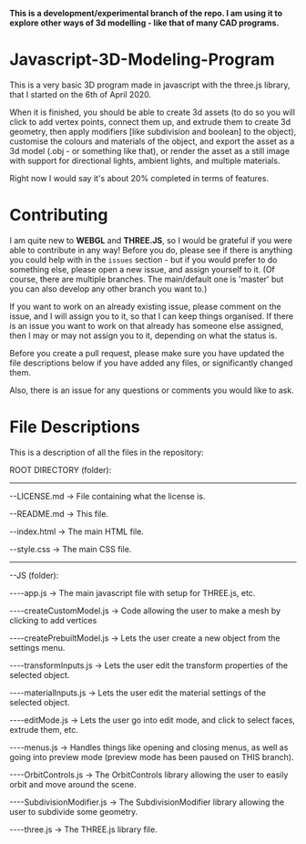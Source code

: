 **This is a development/experimental branch of the repo. I am using it to explore other ways of 3d modelling - like that of many CAD programs.**

# Javascript-3D-Modeling-Program
This is a very basic 3D program made in javascript with the three.js library, that I started on the 6th of April 2020.

When it is finished, you should be able to create 3d assets (to do so you will click to add vertex points, connect them up, and extrude them to create 3d geometry, then apply modifiers [like subdivision and boolean] to the object), customise the colours and materials of the object, and export the asset as a 3d model (.obj - or something like that), or render the asset as a still image with support for directional lights, ambient lights, and multiple materials.

Right now I would say it's about 20% completed in terms of features.

# Contributing
I am quite new to **WEBGL** and  **THREE.JS**, so I would be grateful if you were able to contribute in any way! Before you do, please see if there is anything you could help with in the `issues` section - but if you would prefer to do something else, please open a new issue, and assign yourself to it. (Of course, there are multiple branches. The main/default one is 'master' but you can also develop any other branch you want to.)

If you want to work on an already existing issue, please comment on the issue, and I will assign you to it, so that I can keep things organised.
If there is an issue you want to work on that already has someone else assigned, then I may or may not assign you to it, depending on what the status is.

Before you create a pull request, please make sure you have updated the file descriptions below if you have added any files, or significantly changed them.

Also, there is an issue for any questions or comments you would like to ask.

# File Descriptions
This is a description of all the files in the repository:

ROOT DIRECTORY (folder):

--- --- --- --- --- ---

--LICENSE.md -> File containing what the license is.

--README.md -> This file.

--index.html -> The main HTML file.

--style.css -> The main CSS file.

--- --- --- --- --- ---
 
--JS (folder):

----app.js -> The main javascript file with setup for THREE.js, etc.

----createCustomModel.js -> Code allowing the user to make a mesh by clicking to add vertices

----createPrebuiltModel.js -> Lets the user create a new object from the settings menu.

----transformInputs.js -> Lets the user edit the transform properties of the selected object.

----materialInputs.js -> Lets the user edit the material settings of the selected object.

----editMode.js -> Lets the user go into edit mode, and click to select faces, extrude them, etc.

----menus.js -> Handles things like opening and closing menus, as well as going into preview mode (preview mode has been paused on THIS branch).

----OrbitControls.js -> The OrbitControls library allowing the user to easily orbit and move around the scene.

----SubdivisionModifier.js -> The SubdivisionModifier library allowing the user to subdivide some geometry.

----three.js -> The THREE.js library file.
